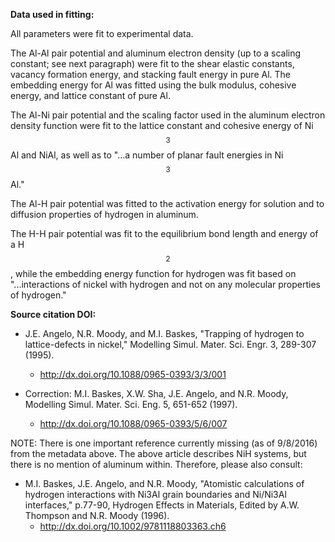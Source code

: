 **Data used in fitting:**

All parameters were fit to experimental data.

The Al-Al pair potential and aluminum electron density (up to a scaling constant; see next paragraph) were fit to the shear elastic constants, vacancy formation energy, 
and stacking fault energy in pure Al.  The embedding energy for Al was fitted using the bulk modulus, cohesive energy, and lattice constant of pure Al.

The Al-Ni pair potential and the scaling factor used in the aluminum electron density function were fit to the lattice constant and cohesive energy of Ni$$_3$$Al and NiAl, as well as to "...a number of planar fault energies in Ni$$_3$$Al."

The Al-H pair potential was fitted to the activation energy for solution and to diffusion properties of hydrogen in aluminum.

The H-H pair potential was fit to the equilibrium bond length and energy of a H$$_2$$, while the embedding energy function for hydrogen was fit based on "...interactions of nickel with hydrogen and not on any molecular properties of hydrogen."

**Source citation DOI:**

* J.E. Angelo, N.R. Moody, and M.I. Baskes, "Trapping of hydrogen to lattice-defects in nickel," Modelling Simul. Mater. Sci. Engr. 3, 289-307 (1995). 
    - http://dx.doi.org/10.1088/0965-0393/3/3/001

* Correction: M.I. Baskes, X.W. Sha, J.E. Angelo, and N.R. Moody, Modelling Simul. Mater. Sci. Eng. 5, 651-652 (1997).
    - http://dx.doi.org/10.1088/0965-0393/5/6/007

NOTE: There is one important reference currently missing (as of 9/8/2016) from the metadata above.  The above article describes NiH systems, but there is no mention of aluminum within.  Therefore, please also consult:

* M.I. Baskes, J.E. Angelo, and N.R. Moody, "Atomistic calculations of hydrogen interactions with Ni3Al grain boundaries and Ni/Ni3Al interfaces," p.77-90, Hydrogen Effects in Materials, Edited by A.W. Thompson and N.R. Moody (1996).
    - http://dx.doi.org/10.1002/9781118803363.ch6
